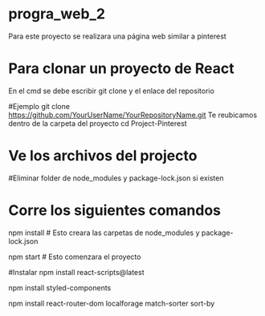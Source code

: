 # progra_web_2
Para este proyecto se realizara una página web similar a pinterest

# Para clonar un proyecto de React 
En el cmd se debe escribir git clone y el enlace del repositorio

#Ejemplo
git clone https://github.com/YourUserName/YourRepositoryName.git
Te reubicamos dentro de la carpeta del proyecto 
cd Project-Pinterest

# Ve los archivos del projecto
#Eliminar folder de node_modules y package-lock.json si existen

# Corre los siguientes comandos
npm install # Esto creara las carpetas de node_modules y package-lock.json

npm start # Esto comenzara el proyecto

#Instalar
npm install react-scripts@latest

npm install styled-components

npm install react-router-dom localforage match-sorter sort-by
